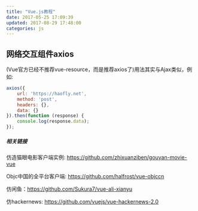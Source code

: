 ```yaml
---
title: "Vue.js教程"
date: 2017-05-25 17:09:39
updated: 2017-08-29 17:48:00
categories: js
---
```


## 网络交互组件axios

(Vue官方已经不推荐vue-resource，而是推荐axios了)用法其实与Ajax类似，例如:

```javascript
axios({
    url: 'https://haofly.net',
    method: 'post',
    headers: {},
    data: {}
}).then(function (response) {
    console.log(response.data);
});
```



##### 相关链接

仿造猫眼电影客户端实例: https://github.com/zhixuanziben/gouyan-movie-vue   

Objc中国的全平台客户端: https://github.com/halfrost/vue-objccn

仿闲鱼：https://github.com/Sukura7/vue-ali-xianyu

仿hackernews: https://github.com/vuejs/vue-hackernews-2.0